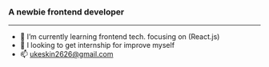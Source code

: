 <h3>A newbie frontend developer</h3>

---
- 🌱 I’m currently learning frontend tech. focusing on (React.js)
- 👯 I looking to get internship for improve myself
- 📫 ukeskin2626@gmail.com
